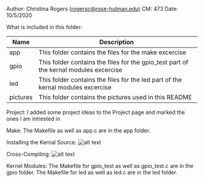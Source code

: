 Author: Christina Rogers (rogersc@rose-hulman.edu)
CM: 473
Date: 10/5/2020


What is included in this folder:


| Name      | Description |
| ----------- | ----------- |
|  app | This folder contains the files for the make excercise
|  gpio | This folder contains the files for the gpio_test part of the kernal modules excercise
|  led | This folder contains the files for the led part of the kernal modules excercise
|  pictures | This folder contains the pictures used in this README


Project: I added some project ideas to the Project page and marked the ones I am intrested in


Make: The Makefile as well as app.c are in the app folder.


Installing the Kernal Source:
    ![alt text](addr)


Cross-Compiling:
    ![alt text](addr)
    

Kernel Modules: The Makefile for gpio_test as well as gpio_test.c are in the gpio folder. The Makefile for led as well as led.c are in the led folder.
